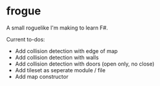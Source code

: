 # frogue

A small roguelike I'm making to learn F#.

Current to-dos:

- Add collision detection with edge of map
- Add collision detection with walls
- Add collision detection with doors (open only, no close)
- Add tileset as seperate module / file
- Add map constructor
